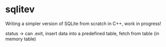 # sqlitev

Writing a simpler version of SQLite from scratch in C++, work in progress!

status -> can .exit, insert data into a predefined table, fetch from table (in memory table)

